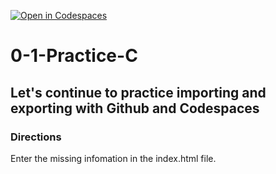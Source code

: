 [![Open in Codespaces](https://classroom.github.com/assets/launch-codespace-2972f46106e565e64193e422d61a12cf1da4916b45550586e14ef0a7c637dd04.svg)](https://classroom.github.com/open-in-codespaces?assignment_repo_id=20427515)
# 0-1-Practice-C

## Let's continue to practice importing and exporting with Github and Codespaces

### Directions
Enter the missing infomation in the index.html file.  

